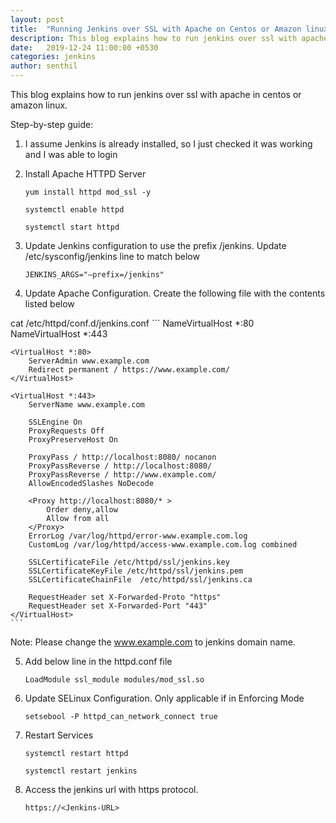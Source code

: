 ```yaml
---
layout: post
title:  "Running Jenkins over SSL with Apache on Centos or Amazon linux"
description: This blog explains how to run jenkins over ssl with apache in centos or amazon linux. 
date:   2019-12-24 11:00:00 +0530
categories: jenkins
author: senthil
---
```


This blog explains how to run jenkins over ssl with apache in centos or amazon linux. 

Step-by-step guide:
1. I assume Jenkins is already installed, so I just checked it was working and I was able to login

2. Install Apache HTTPD Server
    ```
	yum install httpd mod_ssl -y
    
    systemctl enable httpd

	systemctl start httpd

    ```

3. Update Jenkins configuration to use the prefix /jenkins. Update /etc/sysconfig/jenkins line to match below
    ```
    JENKINS_ARGS="–prefix=/jenkins"
    ```

4. Update Apache Configuration. Create the following file with the contents listed below

cat /etc/httpd/conf.d/jenkins.conf
    ```
    NameVirtualHost *:80
    NameVirtualHost *:443

    <VirtualHost *:80>
        ServerAdmin www.example.com 
        Redirect permanent / https://www.example.com/
    </VirtualHost>

    <VirtualHost *:443>
        ServerName www.example.com

        SSLEngine On
        ProxyRequests Off
        ProxyPreserveHost On

        ProxyPass / http://localhost:8080/ nocanon
        ProxyPassReverse / http://localhost:8080/
        ProxyPassReverse / http://www.example.com/
        AllowEncodedSlashes NoDecode

        <Proxy http://localhost:8080/* >
            Order deny,allow
            Allow from all
        </Proxy>
        ErrorLog /var/log/httpd/error-www.example.com.log
        CustomLog /var/log/httpd/access-www.example.com.log combined

        SSLCertificateFile /etc/httpd/ssl/jenkins.key
        SSLCertificateKeyFile /etc/httpd/ssl/jenkins.pem
        SSLCertificateChainFile  /etc/httpd/ssl/jenkins.ca

        RequestHeader set X-Forwarded-Proto "https"
        RequestHeader set X-Forwarded-Port "443"
    </VirtualHost>
    ```

Note: Please change the www.example.com to jenkins domain name.

5. Add below line in the httpd.conf file
    ```
    LoadModule ssl_module modules/mod_ssl.so
    ```

6. Update SELinux Configuration. Only applicable if in Enforcing Mode
    ```
    setsebool -P httpd_can_network_connect true
    ```

7. Restart Services
    ```
    systemctl restart httpd

    systemctl restart jenkins
    ```

8. Access the jenkins url with https protocol.
    ```
    https://<Jenkins-URL>
    ```


